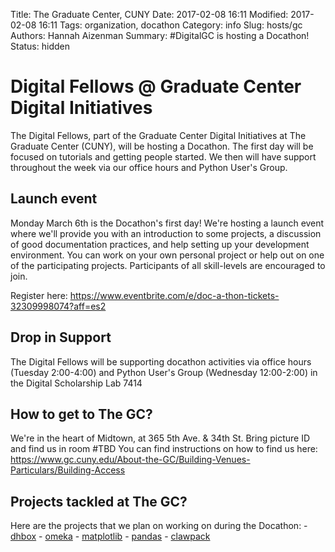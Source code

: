 Title: The Graduate Center, CUNY
Date: 2017-02-08 16:11
Modified: 2017-02-08 16:11
Tags: organization, docathon
Category: info
Slug: hosts/gc
Authors: Hannah Aizenman
Summary: #DigitalGC is hosting a Docathon!
Status: hidden


# Digital Fellows @ Graduate Center Digital Initiatives
The Digital Fellows, part of the Graduate Center Digital Initiatives at The Graduate Center (CUNY), will be hosting a Docathon. The first day will be focused on tutorials and getting people started. We then will have support throughout the week via our office hours and Python User's Group.

## Launch event
Monday March 6th is the Docathon's first day! We're hosting a launch event where we'll provide you with an introduction to some projects, a discussion of good documentation practices, and help setting up your development environment. You can work on your own personal project or help out on one of the participating projects. Participants of all skill-levels are encouraged to join.

Register here: https://www.eventbrite.com/e/doc-a-thon-tickets-32309998074?aff=es2

## Drop in Support
The Digital Fellows will be supporting docathon activities via office hours (Tuesday 2:00-4:00) 
and Python User's Group (Wednesday 12:00-2:00) in the Digital Scholarship Lab 7414

## How to get to The GC?
We're in the heart of Midtown, at 365 5th Ave. & 34th St. Bring picture ID and find us in room #TBD
You can find instructions on how to find us here: 
https://www.gc.cuny.edu/About-the-GC/Building-Venues-Particulars/Building-Access

## Projects tackled at The GC?

Here are the projects that we plan on working on during the Docathon:
    - [dhbox](http://dhbox.org/)
    - [omeka](http://omeka.org/)
    - [matplotlib](http://matplotlib.org/)
    - [pandas](http://pandas.pydata.org/)
    - [clawpack](http://www.clawpack.org/)
    
